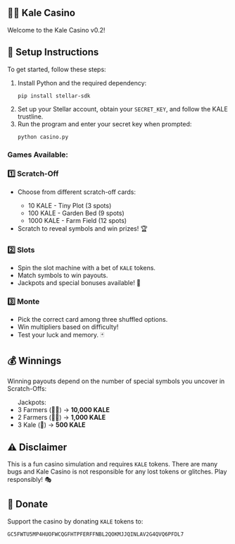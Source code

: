 <h2 class="emoji">🎲🥬 Kale Casino</h2>
<p>Welcome to the Kale Casino v0.2!</p>

<h2 class="emoji">🔧 Setup Instructions</h2>
<p>To get started, follow these steps:</p>
<ol>
    <li>Install Python and the required dependency:</li>
    <pre><code>pip install stellar-sdk</code></pre>
    <li>Set up your Stellar account, obtain your <code>SECRET_KEY</code>, and follow the KALE trustline.</li>
    <li>Run the program and enter your secret key when prompted:</li>
    <pre><code>python casino.py</code></pre>
</ol>

<h3>Games Available:</h3>
<h3>1️⃣ Scratch-Off</h3>
<ul>
    <li>Choose from different scratch-off cards:</li>
    <ul>
        <li>10 KALE - Tiny Plot (3 spots)</li>
        <li>100 KALE - Garden Bed (9 spots)</li>
        <li>1000 KALE - Farm Field (12 spots)</li>
    </ul>
    <li>Scratch to reveal symbols and win prizes! 🏆</li>
</ul>

<h3>2️⃣ Slots</h3>
<ul>
    <li>Spin the slot machine with a bet of <code>KALE</code> tokens.</li>
    <li>Match symbols to win payouts.</li>
    <li>Jackpots and special bonuses available! 🎰</li>
</ul>

<h3>3️⃣ Monte</h3>
<ul>
    <li>Pick the correct card among three shuffled options.</li>
    <li>Win multipliers based on difficulty!</li>
    <li>Test your luck and memory. 🃏</li>
</ul>

<h2 class="emoji">💰 Winnings</h2>
<p>Winning payouts depend on the number of special symbols you uncover in Scratch-Offs:</p>
<ul>
    Jackpots:
    <li>3 Farmers (👩‍🌾) → <strong>10,000 KALE</strong></li>
    <li>2 Farmers (👩‍🌾) → <strong>1,000 KALE</strong></li>
    <li>3 Kale (🥬) → <strong>500 KALE</strong></li>
</ul>

<h2 class="emoji">⚠️ Disclaimer</h2>
<p>This is a fun casino simulation and requires <code>KALE</code> tokens. There are many bugs and Kale Casino is not responsible for any lost tokens or glitches. Play responsibly! 🎭</p>

<h2 class="emoji">🙏 Donate</h2>
<p>Support the casino by donating <code>KALE</code> tokens to:</p>
<pre><code>GC5FWTU5MP4HUOFWCQGFHTPFERFFNBL2QOKMJJQINLAV2G4QVQ6PFDL7</code></pre>
